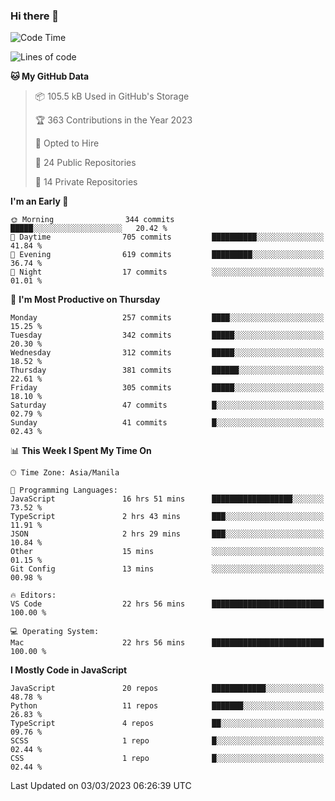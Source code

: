 ### Hi there 👋

<!--START_SECTION:waka-->
![Code Time](http://img.shields.io/badge/Code%20Time-129%20hrs%2024%20mins-blue)

![Lines of code](https://img.shields.io/badge/From%20Hello%20World%20I%27ve%20Written-8.2%20million%20lines%20of%20code-blue)

**🐱 My GitHub Data** 

> 📦 105.5 kB Used in GitHub's Storage 
 > 
> 🏆 363 Contributions in the Year 2023
 > 
> 💼 Opted to Hire
 > 
> 📜 24 Public Repositories 
 > 
> 🔑 14 Private Repositories 
 > 
**I'm an Early 🐤** 

```text
🌞 Morning                344 commits         █████░░░░░░░░░░░░░░░░░░░░   20.42 % 
🌆 Daytime                705 commits         ██████████░░░░░░░░░░░░░░░   41.84 % 
🌃 Evening                619 commits         █████████░░░░░░░░░░░░░░░░   36.74 % 
🌙 Night                  17 commits          ░░░░░░░░░░░░░░░░░░░░░░░░░   01.01 % 
```
📅 **I'm Most Productive on Thursday** 

```text
Monday                   257 commits         ████░░░░░░░░░░░░░░░░░░░░░   15.25 % 
Tuesday                  342 commits         █████░░░░░░░░░░░░░░░░░░░░   20.30 % 
Wednesday                312 commits         █████░░░░░░░░░░░░░░░░░░░░   18.52 % 
Thursday                 381 commits         ██████░░░░░░░░░░░░░░░░░░░   22.61 % 
Friday                   305 commits         █████░░░░░░░░░░░░░░░░░░░░   18.10 % 
Saturday                 47 commits          █░░░░░░░░░░░░░░░░░░░░░░░░   02.79 % 
Sunday                   41 commits          █░░░░░░░░░░░░░░░░░░░░░░░░   02.43 % 
```


📊 **This Week I Spent My Time On** 

```text
🕑︎ Time Zone: Asia/Manila

💬 Programming Languages: 
JavaScript               16 hrs 51 mins      ██████████████████░░░░░░░   73.52 % 
TypeScript               2 hrs 43 mins       ███░░░░░░░░░░░░░░░░░░░░░░   11.91 % 
JSON                     2 hrs 29 mins       ███░░░░░░░░░░░░░░░░░░░░░░   10.84 % 
Other                    15 mins             ░░░░░░░░░░░░░░░░░░░░░░░░░   01.15 % 
Git Config               13 mins             ░░░░░░░░░░░░░░░░░░░░░░░░░   00.98 % 

🔥 Editors: 
VS Code                  22 hrs 56 mins      █████████████████████████   100.00 % 

💻 Operating System: 
Mac                      22 hrs 56 mins      █████████████████████████   100.00 % 
```

**I Mostly Code in JavaScript** 

```text
JavaScript               20 repos            ████████████░░░░░░░░░░░░░   48.78 % 
Python                   11 repos            ███████░░░░░░░░░░░░░░░░░░   26.83 % 
TypeScript               4 repos             ██░░░░░░░░░░░░░░░░░░░░░░░   09.76 % 
SCSS                     1 repo              █░░░░░░░░░░░░░░░░░░░░░░░░   02.44 % 
CSS                      1 repo              █░░░░░░░░░░░░░░░░░░░░░░░░   02.44 % 
```




 Last Updated on 03/03/2023 06:26:39 UTC
<!--END_SECTION:waka-->
